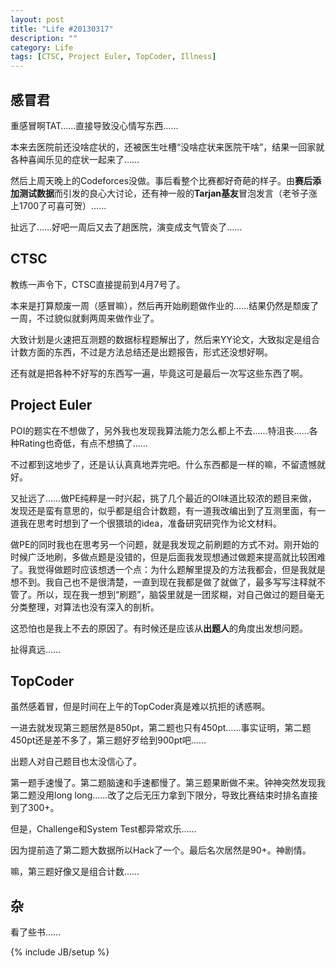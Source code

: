 ```yaml
---
layout: post
title: "Life #20130317"
description: ""
category: Life 
tags: [CTSC, Project Euler, TopCoder, Illness]
---
```


## 感冒君

重感冒啊TAT……直接导致没心情写东西……

本来去医院前还没啥症状的，还被医生吐槽“没啥症状来医院干啥”，结果一回家就各种喜闻乐见的症状一起来了……

然后上周天晚上的Codeforces没做。事后看整个比赛都好奇葩的样子。由**赛后添加测试数据**而引发的良心大讨论，还有神一般的**Tarjan基友**冒泡发言（老爷子涨上1700了可喜可贺）……

扯远了……好吧一周后又去了趟医院，演变成支气管炎了……

## CTSC

教练一声令下，CTSC直接提前到4月7号了。

本来是打算颓废一周（感冒嘛），然后再开始刷题做作业的……结果仍然是颓废了一周，不过貌似就剩两周来做作业了。

大致计划是火速把互测题的数据标程题解出了，然后来YY论文，大致拟定是组合计数方面的东西，不过是方法总结还是出题报告，形式还没想好啊。

还有就是把各种不好写的东西写一遍，毕竟这可是最后一次写这些东西了啊。

## Project Euler

POI的题实在不想做了，另外我也发现我算法能力怎么都上不去……特沮丧……各种Rating也奇低，有点不想搞了……

不过都到这地步了，还是认认真真地弄完吧。什么东西都是一样的嘛，不留遗憾就好。

又扯远了……做PE纯粹是一时兴起，挑了几个最近的OI味道比较浓的题目来做，发现还是蛮有意思的，似乎都是组合计数题，有一道我改编出到了互测里面，有一道我在思考时想到了一个很猥琐的idea，准备研究研究作为论文材料。

做PE的同时我也在思考另一个问题，就是我发现之前刷题的方式不对。刚开始的时候广泛地刷，多做点题是没错的，但是后面我发现想通过做题来提高就比较困难了。我觉得做题时应该想透一个点：为什么题解里提及的方法我都会，但是我就是想不到。我自己也不是很清楚，一直到现在我都是做了就做了，最多写写注释就不管了。所以，现在我一想到“刷题”，脑袋里就是一团浆糊，对自己做过的题目毫无分类整理，对算法也没有深入的剖析。

这恐怕也是我上不去的原因了。有时候还是应该从**出题人**的角度出发想问题。

扯得真远……

## TopCoder

虽然感着冒，但是时间在上午的TopCoder真是难以抗拒的诱惑啊。

一进去就发现第三题居然是850pt，第二题也只有450pt……事实证明，第二题450pt还是差不多了，第三题好歹给到900pt吧……

出题人对自己题目也太没信心了。

第一题手速慢了。第二题脑速和手速都慢了。第三题果断做不来。钟神突然发现我第二题没用long long……改了之后无压力拿到下限分，导致比赛结束时排名直接到了300+。

但是，Challenge和System Test都异常欢乐……

因为提前造了第二题大数据所以Hack了一个。最后名次居然是90+。神剧情。

嘛，第三题好像又是组合计数……

## 杂

看了些书……

{% include JB/setup %}
